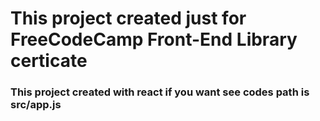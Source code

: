 # This project created just for FreeCodeCamp Front-End Library certicate

### This project created with react if you want see codes path is src/app.js
